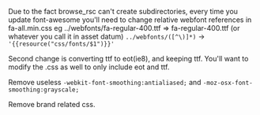 Due to the fact browse_rsc can't create subdirectories, every time you update font-awesome you'll need to change relative webfont references in fa-all.min.css eg ../webfonts/fa-regular-400.ttf => fa-regular-400.ttf (or whatever you call it in asset datum)
`../webfonts/([^\)]*)` -> `'{{resource("css/fonts/$1")}}'`

Second change is converting ttf to eot(ie8), and keeping ttf.
You'll want to modify the .css as well to only include eot and ttf.

Remove useless `-webkit-font-smoothing:antialiased;` and `-moz-osx-font-smoothing:grayscale;`

Remove brand related css.
